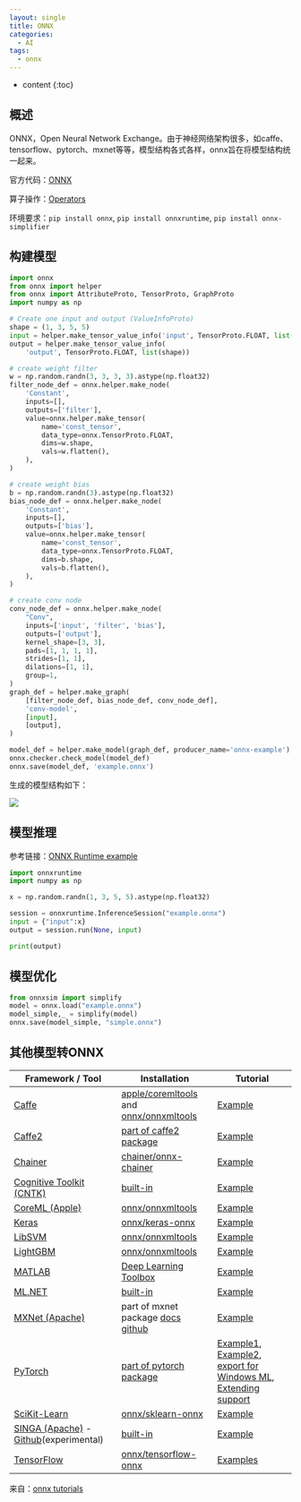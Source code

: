 ```yaml
---
layout: single
title: ONNX
categories:
  - AI
tags:
  - onnx
---
```


* content
{:toc}
## 概述

ONNX，Open Neural Network Exchange。由于神经网络架构很多，如caffe、tensorflow、pytorch、mxnet等等，模型结构各式各样，onnx旨在将模型结构统一起来。

官方代码：[ONNX](https://github.com/onnx/onnx)

算子操作：[Operators](https://github.com/onnx/onnx/blob/master/docs/Operators.md)

环境要求：`pip install onnx`, `pip install onnxruntime`, `pip install onnx-simplifier`

<!--more-->



## 构建模型

``` python
import onnx
from onnx import helper
from onnx import AttributeProto, TensorProto, GraphProto
import numpy as np

# Create one input and output (ValueInfoProto)
shape = (1, 3, 5, 5)
input = helper.make_tensor_value_info('input', TensorProto.FLOAT, list(shape))
output = helper.make_tensor_value_info(
    'output', TensorProto.FLOAT, list(shape))

# create weight filter
w = np.random.randn(3, 3, 3, 3).astype(np.float32)
filter_node_def = onnx.helper.make_node(
    'Constant',
    inputs=[],
    outputs=['filter'],
    value=onnx.helper.make_tensor(
        name='const_tensor',
        data_type=onnx.TensorProto.FLOAT,
        dims=w.shape,
        vals=w.flatten(),
    ),
)

# create weight bias
b = np.random.randn(3).astype(np.float32)
bias_node_def = onnx.helper.make_node(
    'Constant',
    inputs=[],
    outputs=['bias'],
    value=onnx.helper.make_tensor(
        name='const_tensor',
        data_type=onnx.TensorProto.FLOAT,
        dims=b.shape,
        vals=b.flatten(),
    ),
)

# create conv node
conv_node_def = onnx.helper.make_node(
    "Conv",
    inputs=['input', 'filter', 'bias'],
    outputs=['output'],
    kernel_shape=[3, 3],
    pads=[1, 1, 1, 1],
    strides=[1, 1],
    dilations=[1, 1],
    group=1,
)
graph_def = helper.make_graph(
    [filter_node_def, bias_node_def, conv_node_def],
    'conv-model',
    [input],
    [output],
)

model_def = helper.make_model(graph_def, producer_name='onnx-example')
onnx.checker.check_model(model_def)
onnx.save(model_def, 'example.onnx')
```

生成的模型结构如下：

![](https://harmonyhu.github.io/img/onnx_model.jpg)



## 模型推理

参考链接：[ONNX Runtime example](https://www.onnxruntime.ai/python/auto_examples/plot_load_and_predict.html#sphx-glr-auto-examples-plot-load-and-predict-py)

``` python
import onnxruntime
import numpy as np

x = np.random.randn(1, 3, 5, 5).astype(np.float32)

session = onnxruntime.InferenceSession("example.onnx")
input = {"input":x}
output = session.run(None, input)

print(output)
```



## 模型优化

```python
from onnxsim import simplify
model = onnx.load("example.onnx")
model_simple,_ = simplify(model)
onnx.save(model_simple, "simple.onnx")
```



## 其他模型转ONNX

| Framework / Tool                                             | Installation                                                 | Tutorial                                                     |
| ------------------------------------------------------------ | ------------------------------------------------------------ | ------------------------------------------------------------ |
| [Caffe](https://github.com/BVLC/caffe)                       | [apple/coremltools](https://github.com/apple/coremltools) and [onnx/onnxmltools](https://github.com/onnx/onnxmltools) | [Example](https://github.com/onnx/onnx-docker/blob/master/onnx-ecosystem/converter_scripts/caffe_coreml_onnx.ipynb) |
| [Caffe2](http://caffe2.ai/)                                  | [part of caffe2 package](https://github.com/pytorch/pytorch/tree/master/caffe2/python/onnx) | [Example](https://github.com/onnx/tutorials/blob/master/tutorials/Caffe2OnnxExport.ipynb) |
| [Chainer](https://chainer.org/)                              | [chainer/onnx-chainer](https://github.com/chainer/onnx-chainer) | [Example](https://github.com/onnx/tutorials/blob/master/tutorials/ChainerOnnxExport.ipynb) |
| [Cognitive Toolkit (CNTK)](https://www.microsoft.com/en-us/cognitive-toolkit/) | [built-in](https://docs.microsoft.com/en-us/cognitive-toolkit/setup-cntk-on-your-machine) | [Example](https://github.com/onnx/tutorials/blob/master/tutorials/CntkOnnxExport.ipynb) |
| [CoreML (Apple)](https://developer.apple.com/documentation/coreml) | [onnx/onnxmltools](https://github.com/onnx/onnxmltools)      | [Example](https://github.com/onnx/onnx-docker/blob/master/onnx-ecosystem/converter_scripts/coreml_onnx.ipynb) |
| [Keras](https://github.com/keras-team/keras)                 | [onnx/keras-onnx](https://github.com/onnx/keras-onnx)        | [Example](https://github.com/onnx/onnx-docker/blob/master/onnx-ecosystem/converter_scripts/keras_onnx.ipynb) |
| [LibSVM](https://github.com/cjlin1/libsvm)                   | [onnx/onnxmltools](https://github.com/onnx/onnxmltools)      | [Example](https://github.com/onnx/onnx-docker/blob/master/onnx-ecosystem/converter_scripts/libsvm_onnx.ipynb) |
| [LightGBM](https://github.com/Microsoft/LightGBM)            | [onnx/onnxmltools](https://github.com/onnx/onnxmltools)      | [Example](https://github.com/onnx/onnx-docker/blob/master/onnx-ecosystem/converter_scripts/lightgbm_onnx.ipynb) |
| [MATLAB](https://www.mathworks.com/)                         | [Deep Learning Toolbox](https://www.mathworks.com/matlabcentral/fileexchange/67296) | [Example](https://www.mathworks.com/help/deeplearning/ref/exportonnxnetwork.html) |
| [ML.NET](https://github.com/dotnet/machinelearning/)         | [built-in](https://www.nuget.org/packages/Microsoft.ML/)     | [Example](https://github.com/dotnet/machinelearning/blob/master/test/Microsoft.ML.Tests/OnnxConversionTest.cs) |
| [MXNet (Apache)](http://mxnet.incubator.apache.org/)         | part of mxnet package [docs](http://mxnet.incubator.apache.org/api/python/contrib/onnx.html) [github](https://github.com/apache/incubator-mxnet/tree/master/python/mxnet/contrib/onnx) | [Example](https://github.com/onnx/tutorials/blob/master/tutorials/MXNetONNXExport.ipynb) |
| [PyTorch](http://pytorch.org/)                               | [part of pytorch package](http://pytorch.org/docs/master/onnx.html) | [Example1](https://pytorch.org/tutorials/advanced/super_resolution_with_onnxruntime.html), [Example2](https://github.com/onnx/tutorials/blob/master/tutorials/PytorchOnnxExport.ipynb), [export for Windows ML](https://github.com/onnx/tutorials/blob/master/tutorials/ExportModelFromPyTorchForWinML.md), [Extending support](https://github.com/onnx/tutorials/blob/master/tutorials/PytorchAddExportSupport.md) |
| [SciKit-Learn](http://scikit-learn.org/)                     | [onnx/sklearn-onnx](https://github.com/onnx/sklearn-onnx)    | [Example](http://onnx.ai/sklearn-onnx/index.html)            |
| [SINGA (Apache)](http://singa.apache.org/) - [Github](https://github.com/apache/incubator-singa/blob/master/python/singa/sonnx.py)(experimental) | [built-in](https://github.com/apache/incubator-singa/blob/master/doc/en/docs/installation.md) | [Example](https://github.com/apache/incubator-singa/tree/master/examples/onnx) |
| [TensorFlow](https://www.tensorflow.org/)                    | [onnx/tensorflow-onnx](https://github.com/onnx/tensorflow-onnx) | [Examples](https://github.com/onnx/tutorials/blob/master/tutorials/TensorflowToOnnx-1.ipynb) |

来自：[onnx tutorials](https://github.com/onnx/tutorials)

